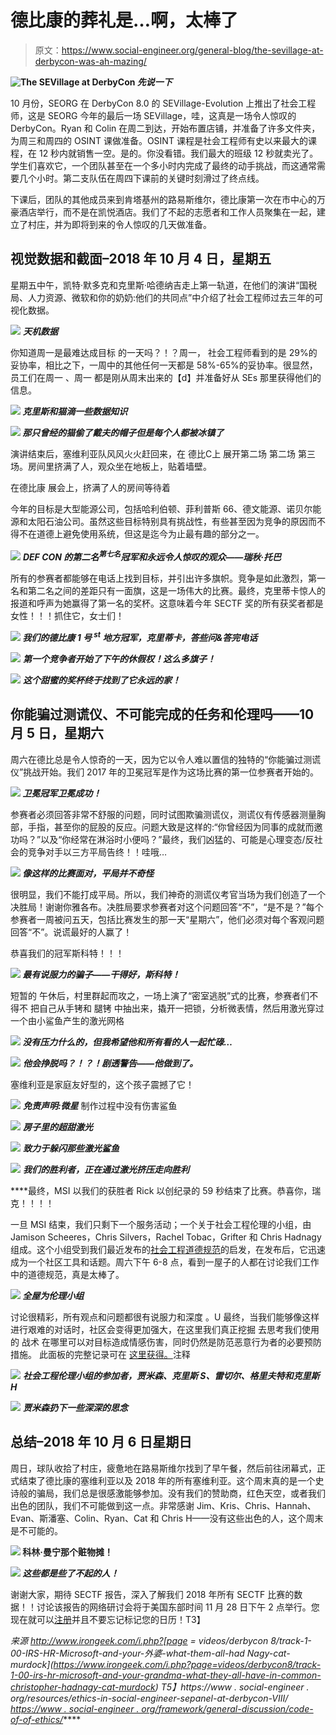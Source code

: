 # 德比康的葬礼是…啊，太棒了

> 原文：<https://www.social-engineer.org/general-blog/the-sevillage-at-derbycon-was-ah-mazing/>

**![The SEVillage at DerbyCon](img/9b8095deb1c3d6abb930c108da01227d.png)
*先说一下*** 

10 月份，SEORG 在 DerbyCon 8.0 的 SEVillage-Evolution 上推出了社会工程师，这是 SEORG 今年的最后一场 SEVillage，哇，这真是一场令人惊叹的 DerbyCon。Ryan 和 Colin 在周二到达，开始布置店铺，并准备了许多文件夹，为周三和周四的 OSINT 课做准备。OSINT 课程是社会工程师有史以来最大的课程，在 12 秒内就销售一空。是的。你没看错。我们最大的班级 12 秒就卖光了。学生们喜欢它，一个团队甚至在一个多小时内完成了最终的动手挑战，而这通常需要几个小时。第二支队伍在周四下课前的关键时刻滑过了终点线。

下课后，团队的其他成员来到肯塔基州的路易斯维尔，德比康第一次在市中心的万豪酒店举行，而不是在凯悦酒店。我们了不起的志愿者和工作人员聚集在一起，建立了村庄，并为即将到来的令人惊叹的几天做准备。

## 视觉数据和截面–2018 年 10 月 4 日，星期五

星期五中午，凯特·默多克和克里斯·哈德纳吉走上第一轨道，在他们的演讲“国税局、人力资源、微软和你的奶奶:他们的共同点”中介绍了社会工程师过去三年的可视化数据。

![](img/5bcb153f823635b866208f879960a49c.png)
***天机数据***

你知道周一是最难达成目标 的一天吗？！？周一， 社会工程师看到的是 29%的妥协率，相比之下，一周中的其他任何一天都是 58%-65%的妥协率。很显然，员工们在周一 、周一 都是刚从周末出来的【d】并准备好从 SEs 那里获得他们的信息。

**![](img/9583fa0c52671d7e835281043d0fe155.png)
*克里斯和猫滴一些数据知识***

**![](img/199e9a196055d44d2df3d960039fdc76.png)
*那只曾经的猫偷了戴夫的帽子但是每个人都被冰镇了*** 

演讲结束后，塞维利亚队风风火火赶回来，在 德比C上 展开第二场 第二场 第三场。房间里挤满了人，观众坐在地板上，贴着墙壁。

在德比康 展会上，挤满了人的房间等待着

今年的目标是大型能源公司，包括哈利伯顿、菲利普斯 66、德文能源、诺贝尔能源和太阳石油公司。虽然这些目标特别具有挑战性，有些甚至因为竞争的原因而不得不在道德上避免使用系统，但这是迄今为止最有趣的部分之一。

**![](img/d46d87dc4e2fb6917231fe9950aaccda.png)** ***DEF CON 的第二名<sup>第七名</sup>冠军和永远令人惊叹的观众——瑞秋·托巴***

所有的参赛者都能够在电话上找到目标，并引出许多旗帜。竞争是如此激烈，第一名和第二名之间的差距只有一面旗，这是一场伟大的比赛。最终，克里蒂卡惊人的报道和呼声为她赢得了第一名的奖杯。这意味着今年 SECTF 奖的所有获奖者都是女性！！！抓住它，女士们！

**![](img/531634524ea2200ded85b17fd5f44899.png)
*我们的德比康 1 号 <sup>st</sup> 地方冠军，克里蒂卡，答些问&答完电话***

![](img/b7bb86bf47a74e8f75a7c6ef907412e8.png)
***第一个竞争者开始了下午的休假权！这么多旗子！***

![](img/d475b57c554b32955ea3f9b93fe3b7f8.png)
***这个甜蜜的奖杯终于找到了它永远的家！***

## 你能骗过测谎仪、不可能完成的任务和伦理吗——10 月 5 日，星期六

周六在德比总是令人惊奇的一天，因为它以令人难以置信的独特的“你能骗过测谎仪”挑战开始。我们 2017 年的卫冕冠军是作为这场比赛的第一位参赛者开始的。

**![](img/aca2a0a39e79723a17730296575a1f9f.png)
*卫冕冠军卫冕成功！***

参赛者必须回答非常不舒服的问题，同时试图欺骗测谎仪，测谎仪有传感器测量胸部，手指，甚至你的屁股的反应。问题大致是这样的:“你曾经因为同事的成就而邀功吗？”以及“你经常在淋浴时小便吗？”最终，我们凶猛的、可能是心理变态/反社会的竞争对手以三方平局告终！！哇哦…

**![](img/22279cda47311016b90e5a62eea6c8a6.png)
*像这样的比赛面对，平局并不奇怪***

很明显，我们不能打成平局。所以，我们神奇的测谎仪考官当场为我们创造了一个决胜局！谢谢你雅各布。决胜局要求参赛者对这个问题回答“不”，“是不是<insert day="" of="" the="" week="" here="">？”每个参赛者一周被问五天，包括比赛发生的那一天“星期六”，他们必须对每个客观问题回答“不”。说谎最好的人赢了！</insert>

恭喜我们的冠军斯科特！！！

**![](img/22bf086d2c8ae072d44e567a48c49f87.png)
*最有说服力的骗子——干得好，斯科特！***

短暂的 午休后，村里群起而攻之，一场上演了“密室逃脱”式的比赛，参赛者们不得不 把自己从手铐和 腿铐 中抽出来，撬开一把锁，分析微表情，然后用激光穿过一个由小鲨鱼产生的激光网格

**![](img/c1e1d0c444cae30ea6b29ff405cceb47.png)
*没有压力什么的，但我希望他和所有看的人一起忙碌…***

![](img/815ac370b27a8b1761f1de074a5bd565.png)
***他会挣脱吗？！？！剧透警告——他做到了。***

塞维利亚是家庭友好型的，这个孩子震撼了它！

![](img/ae205d67138c9264e4544868d44acca2.png)
***免责声明:微星*** 制作过程中没有伤害鲨鱼

![](img/b846212b97b73be115c71d59f6514f7e.png)
***房子里的超甜激光***

![](img/1669f838c58f3f2cfdf0228eaf22f24f.png)
***致力于躲闪那些激光鲨鱼***

![](img/98084e37ad3e5d5beaa183223aeb5d6a.png)
***我们的胜利者，正在通过激光挤压走向胜利***

 ****最终，MSI 以我们的获胜者 Rick 以创纪录的 59 秒结束了比赛。恭喜你，瑞克！！！！

一旦 MSI 结束，我们只剩下一个服务活动；一个关于社会工程伦理的小组，由 Jamison Scheeres，Chris Silvers，Rachel Tobac，Grifter 和 Chris Hadnagy 组成。这个小组受到我们最近发布的[社会工程道德规范](https://www.social-engineer.org/framework/general-discussion/social-engineering-code-of-ethics/)的启发，在发布后，它迅速成为一个社区工具和话题。周六下午 6-8 点，看到一屋子的人都在讨论我们工作中的道德规范，真是太棒了。

**![](img/4b0fd2e6d3e386d19c4219de836cb335.png)
*全屋为伦理小组*** 

讨论很精彩，所有观点和问题都很有说服力和深度 。U 最终，当我们能够像这样进行艰难的对话时，社区会变得更加强大，在这里我们真正挖掘 去思考我们使用的 战术 在哪里可以对目标造成情感伤害，同时仍然是防范恶意行为者的必要预防措施。 此面板的完整记录可在 [这里获得。](https://www.social-engineer.org/resources/ethics-in-social-engineering-sepanel-at-derbycon-viii/)注释

![](img/c04a71d59b7d50fddfd9d50f0ef8cd91.png)
***社会工程伦理小组的参加者，贾米森、克里斯 S、雷切尔、格里夫特和克里斯 H***

![](img/581ffc951ee13b45e85d00213c2103e6.png)
***贾米森扔下一些深深的思念***

## 总结–2018 年 10 月 6 日星期日

周日，球队收拾了村庄，疲惫地在路易斯维尔找到了早午餐，然后前往闭幕式，正式结束了德比康的塞维利亚以及 2018 年的所有塞维利亚。这个周末真的是一个史诗般的骗局，我们总是很感激能够参加。没有我们的赞助商，红色天空，或者我们出色的团队，我们不可能做到这一点。非常感谢 Jim、Kris、Chris、Hannah、Evan、斯潘塞、Colin、Ryan、Cat 和 Chris H——没有这些出色的人，这个周末是不可能的。

**![](img/846dbc86cad0b7b257da5939f803d3dd.png)
科林·曼宁那个赃物摊！** 

**![](img/fbd2a74273d6b510bcce861355b34821.png)
*这些都是些了不起的人！***

谢谢大家，期待 SECTF 报告，深入了解我们 2018 年所有 SECTF 比赛的数据！！讨论该报告的网络研讨会将于美国东部时间 11 月 28 日下午 2 点举行。您现在就可以[注册](https://zoom.us/webinar/register/WN_7tZ_-RN7QdiecmTlPDFJpQ)并且不要忘记标记您的日历！T3】

*来源
http://www.irongeek.com/i.php?[page = videos/derbycon 8/track-1-00-IRS-HR-Microsoft-and-your-外婆-what-them-all-had Nagy-cat-murdock](https://www.irongeek.com/i.php?page=videos/derbycon8/track-1-00-irs-hr-microsoft-and-your-grandma-what-they-all-have-in-common-christopher-hadnagy-cat-murdock)
T5】https://www . social-engineer . org/resources/ethics-in-social-engineer-sepanel-at-derbycon-VIII/
[https://www . social-engineer . org/framework/general-discussion/code-of-of-ethics/](https://www.social-engineer.org/framework/general-discussion/code-of-ethics/)*****